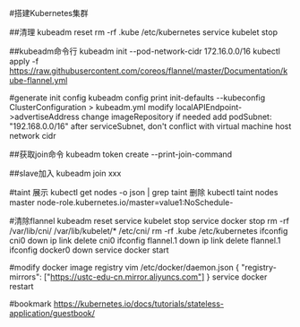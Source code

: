 #搭建Kubernetes集群

##清理
kubeadm reset
rm -rf .kube /etc/kubernetes
service kubelet stop

##kubeadm命令行
kubeadm init --pod-network-cidr 172.16.0.0/16
kubectl apply -f https://raw.githubusercontent.com/coreos/flannel/master/Documentation/kube-flannel.yml

#generate init config
kubeadm config print init-defaults --kubeconfig ClusterConfiguration > kubeadm.yml
modify localAPIEndpoint->advertiseAddress
change imageRepository if needed
add podSubnet: "192.168.0.0/16" after serviceSubnet, don't conflict with virtual machine host network cidr 

##获取join命令
kubeadm token create --print-join-command

##slave加入
kubeadm join xxx

#taint
展示
kubectl get nodes -o json | grep taint
删除
kubectl taint nodes master node-role.kubernetes.io/master=value1:NoSchedule-

#清除flannel
kubeadm reset
service kubelet stop 
service docker stop 
rm -rf /var/lib/cni/  /var/lib/kubelet/* /etc/cni/
rm -rf .kube /etc/kubernetes
ifconfig cni0 down
ip link delete cni0
ifconfig flannel.1 down
ip link delete flannel.1
ifconfig docker0 down
service docker start

#modify docker image registry
vim /etc/docker/daemon.json
{
"registry-mirrors": ["https://ustc-edu-cn.mirror.aliyuncs.com"]
}
service docker restart

#bookmark
https://kubernetes.io/docs/tutorials/stateless-application/guestbook/